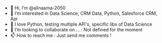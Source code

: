 - 👋 Hi, I’m @alinaama-2050
- 👀 I’m interested in Data Science, CRM Data, Python, Salesforce CRM, Api
- 🌱 I love Python, testing multiple APi's, specific libs of Data Science
- 💞️ I’m looking to collaborate on ... : Not defined for the moment
- 📫 How to reach me : Just send me comments !

<!---
alinaama-2050/alinaama-2050 is a ✨ special ✨ repository because its `README.md` (this file) appears on your GitHub profile.
You can click the Preview link to take a look at your changes.
--->
